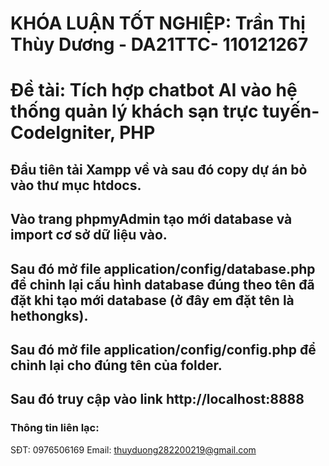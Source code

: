 # KHÓA LUẬN TỐT NGHIỆP: Trần Thị Thùy Dương - DA21TTC- 110121267
# Đề tài: Tích hợp chatbot AI vào hệ thống quản lý khách sạn trực tuyến- CodeIgniter, PHP
## Đầu tiên tải Xampp về và sau đó copy dự án bỏ vào thư mục htdocs.
## Vào trang phpmyAdmin tạo mới database và import cơ sở dữ liệu vào.
## Sau đó mở file application/config/database.php để chỉnh lại cấu hình database đúng theo tên đã đặt khi tạo mới database (ở đây em đặt tên là hethongks).
## Sau đó mở file application/config/config.php để chỉnh lại cho đúng tên của folder.
## Sau đó truy cập vào link http://localhost:8888
### Thông tin liên lạc: 
SĐT: 0976506169
Email: thuyduong282200219@gmail.com

